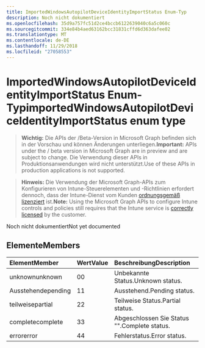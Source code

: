 ```yaml
---
title: ImportedWindowsAutopilotDeviceIdentityImportStatus Enum-Typ
description: Noch nicht dokumentiert
ms.openlocfilehash: 35d9a757fc51d2ce4bccb6122639040c6a5c060c
ms.sourcegitcommit: 334e84b4aed63162bcc31831cffd6d363dafee02
ms.translationtype: MT
ms.contentlocale: de-DE
ms.lasthandoff: 11/29/2018
ms.locfileid: "27058553"
---
```

# <a name="importedwindowsautopilotdeviceidentityimportstatus-enum-type"></a><span data-ttu-id="cadd0-103">ImportedWindowsAutopilotDeviceIdentityImportStatus Enum-Typ</span><span class="sxs-lookup"><span data-stu-id="cadd0-103">importedWindowsAutopilotDeviceIdentityImportStatus enum type</span></span>

> <span data-ttu-id="cadd0-104">**Wichtig:** Die APIs der /Beta-Version in Microsoft Graph befinden sich in der Vorschau und können Änderungen unterliegen.</span><span class="sxs-lookup"><span data-stu-id="cadd0-104">**Important:** APIs under the / beta version in Microsoft Graph are in preview and are subject to change.</span></span> <span data-ttu-id="cadd0-105">Die Verwendung dieser APIs in Produktionsanwendungen wird nicht unterstützt.</span><span class="sxs-lookup"><span data-stu-id="cadd0-105">Use of these APIs in production applications is not supported.</span></span>

> <span data-ttu-id="cadd0-106">**Hinweis:** Die Verwendung der Microsoft Graph-APIs zum Konfigurieren von Intune-Steuerelementen und -Richtlinien erfordert dennoch, dass der Intune-Dienst vom Kunden [ordnungsgemäß lizenziert](https://go.microsoft.com/fwlink/?linkid=839381) ist.</span><span class="sxs-lookup"><span data-stu-id="cadd0-106">**Note:** Using the Microsoft Graph APIs to configure Intune controls and policies still requires that the Intune service is [correctly licensed](https://go.microsoft.com/fwlink/?linkid=839381) by the customer.</span></span>

<span data-ttu-id="cadd0-107">Noch nicht dokumentiert</span><span class="sxs-lookup"><span data-stu-id="cadd0-107">Not yet documented</span></span>
## <a name="members"></a><span data-ttu-id="cadd0-108">Elemente</span><span class="sxs-lookup"><span data-stu-id="cadd0-108">Members</span></span>
|<span data-ttu-id="cadd0-109">Element</span><span class="sxs-lookup"><span data-stu-id="cadd0-109">Member</span></span>|<span data-ttu-id="cadd0-110">Wert</span><span class="sxs-lookup"><span data-stu-id="cadd0-110">Value</span></span>|<span data-ttu-id="cadd0-111">Beschreibung</span><span class="sxs-lookup"><span data-stu-id="cadd0-111">Description</span></span>|
|:---|:---|:---|
|<span data-ttu-id="cadd0-112">unknown</span><span class="sxs-lookup"><span data-stu-id="cadd0-112">unknown</span></span>|<span data-ttu-id="cadd0-113">0</span><span class="sxs-lookup"><span data-stu-id="cadd0-113">0</span></span>|<span data-ttu-id="cadd0-114">Unbekannte Status.</span><span class="sxs-lookup"><span data-stu-id="cadd0-114">Unknown status.</span></span>|
|<span data-ttu-id="cadd0-115">Ausstehende</span><span class="sxs-lookup"><span data-stu-id="cadd0-115">pending</span></span>|<span data-ttu-id="cadd0-116">1</span><span class="sxs-lookup"><span data-stu-id="cadd0-116">1</span></span>|<span data-ttu-id="cadd0-117">Ausstehend.</span><span class="sxs-lookup"><span data-stu-id="cadd0-117">Pending status.</span></span>|
|<span data-ttu-id="cadd0-118">teilweise</span><span class="sxs-lookup"><span data-stu-id="cadd0-118">partial</span></span>|<span data-ttu-id="cadd0-119">2</span><span class="sxs-lookup"><span data-stu-id="cadd0-119">2</span></span>|<span data-ttu-id="cadd0-120">Teilweise Status.</span><span class="sxs-lookup"><span data-stu-id="cadd0-120">Partial status.</span></span>|
|<span data-ttu-id="cadd0-121">complete</span><span class="sxs-lookup"><span data-stu-id="cadd0-121">complete</span></span>|<span data-ttu-id="cadd0-122">3</span><span class="sxs-lookup"><span data-stu-id="cadd0-122">3</span></span>|<span data-ttu-id="cadd0-123">Abgeschlossen Sie Status "".</span><span class="sxs-lookup"><span data-stu-id="cadd0-123">Complete status.</span></span>|
|<span data-ttu-id="cadd0-124">error</span><span class="sxs-lookup"><span data-stu-id="cadd0-124">error</span></span>|<span data-ttu-id="cadd0-125">4</span><span class="sxs-lookup"><span data-stu-id="cadd0-125">4</span></span>|<span data-ttu-id="cadd0-126">Fehlerstatus.</span><span class="sxs-lookup"><span data-stu-id="cadd0-126">Error status.</span></span>|





